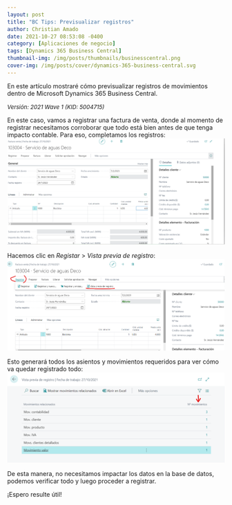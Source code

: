 ```yaml
---
layout: post
title: "BC Tips: Previsualizar registros"
author: Christian Amado
date: 2021-10-27 08:53:08 -0400
category: [Aplicaciones de negocio]
tags: [Dynamics 365 Business Central]
thumbnail-img: /img/posts/thumbnails/businesscentral.png
cover-img: /img/posts/cover/dynamics-365-business-central.svg
---
```


En este artículo mostraré cómo previsualizar registros de movimientos dentro de Microsoft Dynamics 365 Business Central.

<!--more-->
*<font size="2">Versión: 2021 Wave 1 (KID: 5004715)</font>*

En este caso, vamos a registrar una factura de venta, donde al momento de registrar necesitamos corroborar que todo está bien antes de que tenga impacto contable. Para eso, completamos los registros:  
![](/img/posts/2021/10/27/Preview1.png)  

Hacemos clic en *Registar* > *Vista previa de registro*:  
![](/img/posts/2021/10/27/Preview2.png)  

Esto generará todos los asientos y movimientos requeridos para ver cómo va quedar registrado todo:  
![](/img/posts/2021/10/27/Preview3.png)  

De esta manera, no necesitamos impactar los datos en la base de datos, podemos verificar todo y luego proceder a registrar.

¡Espero resulte útil!